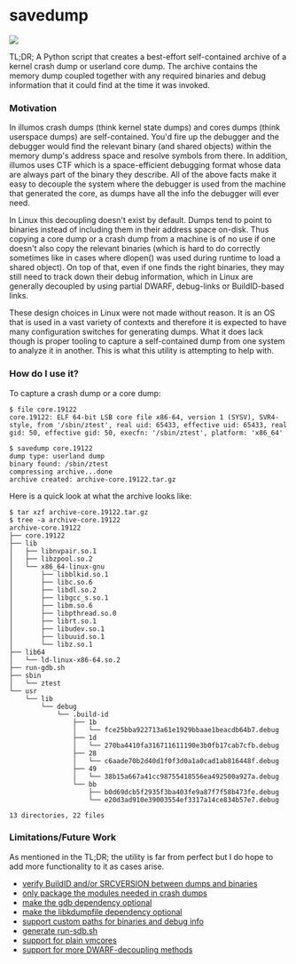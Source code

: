 # savedump

![](https://github.com/sdimitro/savedump/workflows/.github/workflows/main.yml/badge.svg)

TL;DR; A Python script that creates a best-effort self-contained
archive of a kernel crash dump or userland core dump. The archive
contains the memory dump coupled together with any required
binaries and debug information that it could find at the time it
was invoked.

### Motivation

In illumos crash dumps (think kernel state dumps) and cores dumps
(think userspace dumps) are self-contained. You'd fire up the
debugger and the debugger would find the relevant binary (and
shared objects) within the memory dump's address space and resolve
symbols from there. In addition, illumos uses CTF which is a
space-efficient debugging format whose data are always part of
the binary they describe. All of the above facts make it easy
to decouple the system where the debugger is used from the
machine that generated the core, as dumps have all the info
the debugger will ever need.

In Linux this decoupling doesn't exist by default. Dumps tend
to point to binaries instead of including them in their address
space on-disk. Thus copying a core dump or a crash dump from a
machine is of no use if one doesn't also copy the relevant
binaries (which is hard to do correctly sometimes like in cases
where dlopen() was used during runtime to load a shared object).
On top of that, even if one finds the right binaries, they may
still need to track down their debug information, which in
Linux are generally decoupled by using partial DWARF, debug-links
or BuildID-based links.

These design choices in Linux were not made without reason. It
is an OS that is used in a vast variety of contexts and therefore
it is expected to have many configuration switches for generating
dumps. What it does lack though is proper tooling to capture a
self-contained dump from one system to analyze it in another.
This is what this utility is attempting to help with.

### How do I use it?

To capture a crash dump or a core dump:
```
$ file core.19122
core.19122: ELF 64-bit LSB core file x86-64, version 1 (SYSV), SVR4-style, from '/sbin/ztest', real uid: 65433, effective uid: 65433, real gid: 50, effective gid: 50, execfn: '/sbin/ztest', platform: 'x86_64'

$ savedump core.19122
dump type: userland dump
binary found: /sbin/ztest
compressing archive...done
archive created: archive-core.19122.tar.gz
```

Here is a quick look at what the archive looks like:
```
$ tar xzf archive-core.19122.tar.gz
$ tree -a archive-core.19122
archive-core.19122
├── core.19122
├── lib
│   ├── libnvpair.so.1
│   ├── libzpool.so.2
│   └── x86_64-linux-gnu
│       ├── libblkid.so.1
│       ├── libc.so.6
│       ├── libdl.so.2
│       ├── libgcc_s.so.1
│       ├── libm.so.6
│       ├── libpthread.so.0
│       ├── librt.so.1
│       ├── libudev.so.1
│       ├── libuuid.so.1
│       └── libz.so.1
├── lib64
│   └── ld-linux-x86-64.so.2
├── run-gdb.sh
├── sbin
│   └── ztest
└── usr
    └── lib
        └── debug
            └── .build-id
                ├── 1b
                │   └── fce25bba922713a61e1929bbaae1beacdb64b7.debug
                ├── 1d
                │   └── 270ba4410fa316711611190e3b0fb17cab7cfb.debug
                ├── 28
                │   └── c6aade70b2d40d1f0f3d0a1a0cad1ab816448f.debug
                ├── 49
                │   └── 38b15a667a41cc98755418556ea492500a927a.debug
                └── bb
                    ├── b0d69dcb5f2935f3ba403fe9a87f7f58b473fe.debug
                    └── e20d3ad910e39003554ef3317a14ce834b57e7.debug

13 directories, 22 files
```

### Limitations/Future Work

As mentioned in the TL;DR; the utility is far from perfect but I do
hope to add more functionality to it as cases arise.

* [verify BuildID and/or SRCVERSION between dumps and binaries](https://github.com/sdimitro/savedump/issues/6)
* [only package the modules needed in crash dumps](https://github.com/sdimitro/savedump/issues/7)
* [make the gdb dependency optional](https://github.com/sdimitro/savedump/issues/9)
* [make the libkdumpfile dependency optional](https://github.com/sdimitro/savedump/issues/8)
* [support custom paths for binaries and debug info](https://github.com/sdimitro/savedump/issues/5)
* [generate run-sdb.sh](https://github.com/sdimitro/savedump/issues/10)
* [support for plain vmcores](https://github.com/sdimitro/savedump/issues/3)
* [support for more DWARF-decoupling methods](https://github.com/sdimitro/savedump/issues/4)
